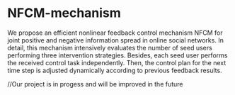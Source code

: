 # NFCM-mechanism
We propose an efficient nonlinear feedback control mechanism NFCM for joint positive and negative information spread in online social networks. In detail, this mechanism intensively evaluates the number of seed users performing three intervention strategies. Besides, each seed user performs the received control task independently. Then, the control plan for the next time step is adjusted dynamically according to previous feedback results.


//Our project is in progess and will be improved in the future
